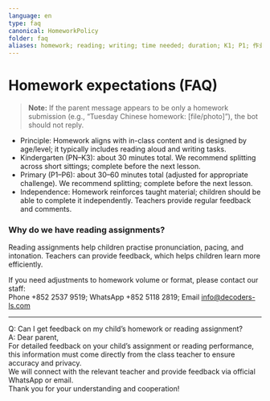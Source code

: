 ```yaml
---
language: en
type: faq
canonical: HomeworkPolicy
folder: faq
aliases: homework; reading; writing; time needed; duration; K1; P1; 作业; 功課; assignment feedback
---
```

# Homework expectations (FAQ)

> **Note:** If the parent message appears to be only a homework submission (e.g., “Tuesday Chinese homework: [file/photo]”), the bot should not reply.

- Principle: Homework aligns with in-class content and is designed by age/level; it typically includes reading aloud and writing tasks.
- Kindergarten (PN–K3): about 30 minutes total. We recommend splitting across short sittings; complete before the next lesson.
- Primary (P1–P6): about 30–60 minutes total (adjusted for appropriate challenge). We recommend splitting; complete before the next lesson.
- Independence: Homework reinforces taught material; children should be able to complete it independently. Teachers provide regular feedback and comments.

### Why do we have reading assignments?
Reading assignments help children practise pronunciation, pacing, and intonation. Teachers can provide feedback, which helps children learn more efficiently.

If you need adjustments to homework volume or format, please contact our staff:  
Phone +852 2537 9519; WhatsApp +852 5118 2819; Email info@decoders-ls.com

---

Q: Can I get feedback on my child’s homework or reading assignment?  
A: Dear parent,  
For detailed feedback on your child’s assignment or reading performance, this information must come directly from the class teacher to ensure accuracy and privacy.  
We will connect with the relevant teacher and provide feedback via official WhatsApp or email.  
Thank you for your understanding and cooperation!